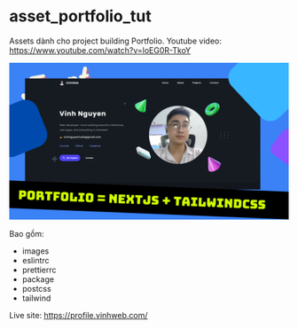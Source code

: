 # asset_portfolio_tut
 Assets dành cho project building Portfolio. Youtube video: https://www.youtube.com/watch?v=loEG0R-TkoY

![thumb](./thumbnail.png)

Bao gồm:
- images
- eslintrc
- prettierrc
- package
- postcss
- tailwind

Live site: https://profile.vinhweb.com/